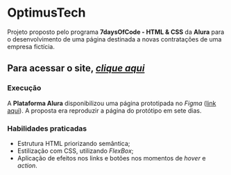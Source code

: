 # **OptimusTech**

Projeto proposto pelo programa **7daysOfCode - HTML & CSS** da **Alura** para o desenvolvimento de uma página destinada a novas contratações de uma empresa fictícia.

## **Para acessar o site, [*clique aqui*](https://optimustech-mpcs.netlify.app/)**

### Execução
A **Plataforma Alura** disponibilizou uma página prototipada no *Figma* ([link aqui](https://www.figma.com/file/mm3MLozvUDGhDRTxSLlGL5/7daysOfCode-HTML-CSS?node-id=0%3A1)). A proposta era reproduzir a página do protótipo em sete dias.



### **Habilidades praticadas** 
- Estrutura HTML priorizando semântica;
- Estilização com CSS, utilizando *FlexBox*;
- Aplicação de efeitos nos links e botões nos momentos de *hover* e *action*.



